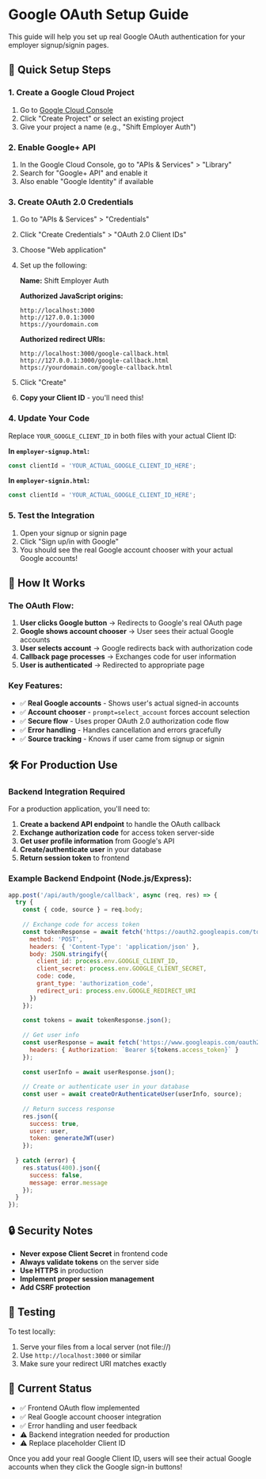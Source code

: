 # Google OAuth Setup Guide

This guide will help you set up real Google OAuth authentication for your employer signup/signin pages.

## 🚀 Quick Setup Steps

### 1. Create a Google Cloud Project

1. Go to [Google Cloud Console](https://console.cloud.google.com/)
2. Click "Create Project" or select an existing project
3. Give your project a name (e.g., "Shift Employer Auth")

### 2. Enable Google+ API

1. In the Google Cloud Console, go to "APIs & Services" > "Library"
2. Search for "Google+ API" and enable it
3. Also enable "Google Identity" if available

### 3. Create OAuth 2.0 Credentials

1. Go to "APIs & Services" > "Credentials"
2. Click "Create Credentials" > "OAuth 2.0 Client IDs"
3. Choose "Web application"
4. Set up the following:

   **Name:** Shift Employer Auth
   
   **Authorized JavaScript origins:**
   ```
   http://localhost:3000
   http://127.0.0.1:3000
   https://yourdomain.com
   ```
   
   **Authorized redirect URIs:**
   ```
   http://localhost:3000/google-callback.html
   http://127.0.0.1:3000/google-callback.html
   https://yourdomain.com/google-callback.html
   ```

5. Click "Create"
6. **Copy your Client ID** - you'll need this!

### 4. Update Your Code

Replace `YOUR_GOOGLE_CLIENT_ID` in both files with your actual Client ID:

**In `employer-signup.html`:**
```javascript
const clientId = 'YOUR_ACTUAL_GOOGLE_CLIENT_ID_HERE';
```

**In `employer-signin.html`:**
```javascript
const clientId = 'YOUR_ACTUAL_GOOGLE_CLIENT_ID_HERE';
```

### 5. Test the Integration

1. Open your signup or signin page
2. Click "Sign up/in with Google"
3. You should see the real Google account chooser with your actual Google accounts!

## 🔧 How It Works

### The OAuth Flow:

1. **User clicks Google button** → Redirects to Google's real OAuth page
2. **Google shows account chooser** → User sees their actual Google accounts
3. **User selects account** → Google redirects back with authorization code
4. **Callback page processes** → Exchanges code for user information
5. **User is authenticated** → Redirected to appropriate page

### Key Features:

- ✅ **Real Google accounts** - Shows user's actual signed-in accounts
- ✅ **Account chooser** - `prompt=select_account` forces account selection
- ✅ **Secure flow** - Uses proper OAuth 2.0 authorization code flow
- ✅ **Error handling** - Handles cancellation and errors gracefully
- ✅ **Source tracking** - Knows if user came from signup or signin

## 🛠️ For Production Use

### Backend Integration Required

For a production application, you'll need to:

1. **Create a backend API endpoint** to handle the OAuth callback
2. **Exchange authorization code** for access token server-side
3. **Get user profile information** from Google's API
4. **Create/authenticate user** in your database
5. **Return session token** to frontend

### Example Backend Endpoint (Node.js/Express):

```javascript
app.post('/api/auth/google/callback', async (req, res) => {
  try {
    const { code, source } = req.body;
    
    // Exchange code for access token
    const tokenResponse = await fetch('https://oauth2.googleapis.com/token', {
      method: 'POST',
      headers: { 'Content-Type': 'application/json' },
      body: JSON.stringify({
        client_id: process.env.GOOGLE_CLIENT_ID,
        client_secret: process.env.GOOGLE_CLIENT_SECRET,
        code: code,
        grant_type: 'authorization_code',
        redirect_uri: process.env.GOOGLE_REDIRECT_URI
      })
    });
    
    const tokens = await tokenResponse.json();
    
    // Get user info
    const userResponse = await fetch('https://www.googleapis.com/oauth2/v2/userinfo', {
      headers: { Authorization: `Bearer ${tokens.access_token}` }
    });
    
    const userInfo = await userResponse.json();
    
    // Create or authenticate user in your database
    const user = await createOrAuthenticateUser(userInfo, source);
    
    // Return success response
    res.json({
      success: true,
      user: user,
      token: generateJWT(user)
    });
    
  } catch (error) {
    res.status(400).json({
      success: false,
      message: error.message
    });
  }
});
```

## 🔒 Security Notes

- **Never expose Client Secret** in frontend code
- **Always validate tokens** on the server side
- **Use HTTPS** in production
- **Implement proper session management**
- **Add CSRF protection**

## 📱 Testing

To test locally:
1. Serve your files from a local server (not file://)
2. Use `http://localhost:3000` or similar
3. Make sure your redirect URI matches exactly

## 🎯 Current Status

- ✅ Frontend OAuth flow implemented
- ✅ Real Google account chooser integration
- ✅ Error handling and user feedback
- ⚠️ Backend integration needed for production
- ⚠️ Replace placeholder Client ID

Once you add your real Google Client ID, users will see their actual Google accounts when they click the Google sign-in buttons!
